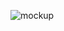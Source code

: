 ![mockup](https://github.com/EnterZero/DCI-React-Project/assets/124633657/734c00eb-39a5-4b13-85de-ca9eb61947f7)
